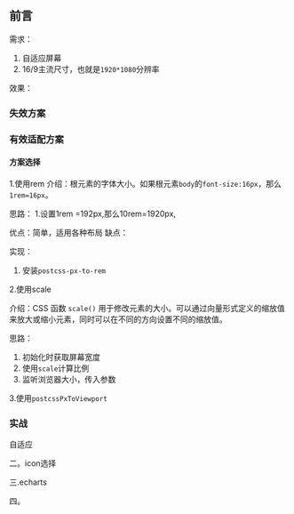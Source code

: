 ## 前言

需求：
1. 自适应屏幕
2. 16/9主流尺寸，也就是`1920*1080`分辨率

效果：


### 失效方案



### 有效适配方案


#### 方案选择

1.使用rem
介绍：根元素的字体大小。如果根元素`body`的`font-size:16px`，那么`1rem=16px`。



思路：
1.设置1rem =192px,那么10rem=1920px,

优点：简单，适用各种布局
缺点：

实现：
1. 安装`postcss-px-to-rem`



2.使用scale

介绍：CSS 函数 `scale()` 用于修改元素的大小。可以通过向量形式定义的缩放值来放大或缩小元素，同时可以在不同的方向设置不同的缩放值。



思路：
1. 初始化时获取屏幕宽度
2. 使用`scale`计算比例
3. 监听浏览器大小，传入参数





3.使用`postcssPxToViewport`






### 实战


自适应







二。icon选择



三.echarts


四。

